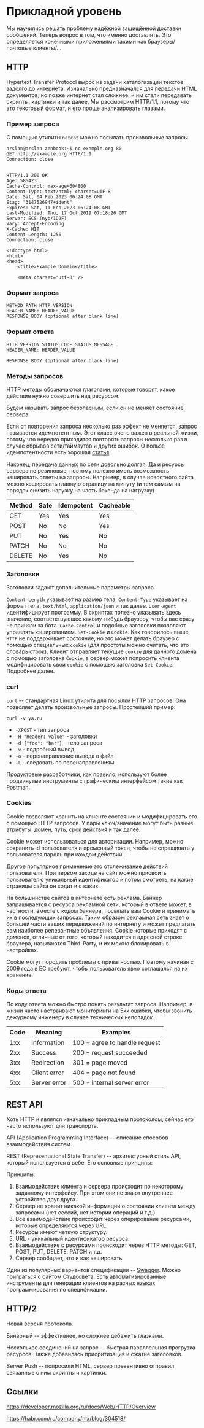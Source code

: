 # Прикладной уровень

Мы научились решать проблему надёжной защищённой доставки сообщений. Теперь вопрос в том, что именно доставлять. Это определяется конечными приложениями такими как браузеры/почтовые клиенты/...

## HTTP

Hypertext Transfer Protocol вырос из задачи каталогизации текстов задолго до интернета. Изначально предназначался для передачи HTML документов, но позже интернет стал сложнее, и им стали передавать скрипты, картинки и так далее. Мы рассмотрим HTTP/1.1, потому что это текстовый формат, и его проще анализировать глазами.

### Пример запроса

С помощью утилиты ``netcat`` можно посылать произвольные запросы.

```
arslan@arslan-zenbook:~$ nc example.org 80   
GET http://example.org HTTP/1.1
Connection: close


HTTP/1.1 200 OK
Age: 585423
Cache-Control: max-age=604800
Content-Type: text/html; charset=UTF-8
Date: Sat, 04 Feb 2023 06:24:08 GMT
Etag: "3147526947+ident"
Expires: Sat, 11 Feb 2023 06:24:08 GMT
Last-Modified: Thu, 17 Oct 2019 07:18:26 GMT
Server: ECS (nyb/1D2F)
Vary: Accept-Encoding
X-Cache: HIT
Content-Length: 1256
Connection: close

<!doctype html>
<html>
<head>
    <title>Example Domain</title>

    <meta charset="utf-8" />
```

### Формат запроса

```
METHOD PATH HTTP_VERSION
HEADER_NAME: HEADER_VALUE
RESPONSE_BODY (optional after blank line)
```

### Формат ответа

```
HTTP_VERSION STATUS_CODE STATUS_MESSAGE
HEADER_NAME: HEADER_VALUE

RESPONSE_BODY (optional after blank line)
```

### Методы запросов

HTTP методы обозначаются глаголами, которые говорят, какое действие нужно совершить над ресурсом.

Будем называть запрос безопасным, если он не меняет состояние сервера.

Если от повторения запроса несколько раз эффект не меняется, запрос называется идемпотентным. Этот класс очень важен в реальной жизни, потому что нередко приходится повторять запросы несколько раз в случае обрывов сети/таймаутов и других ошибок. О пользе идемпотентности есть хорошая [статья](https://habr.com/en/company/yandex/blog/442762/).

Наконец, передача данных по сети довольно долгая. Да и ресурсы сервера не резиновые, поэтому полезно иметь возможность кэшировать ответы на запросы. Например, в случае новостного сайта можно кэшировать главную страницу на минуту (и тем самым на порядок снизить нарузку на часть бэкенда на нагрузку).


| Method | Safe | Idempotent | Cacheable |
|--------|------|------------|-----------|
| GET    | Yes  | Yes        | Yes       |
| POST   | No   | No         | Yes       |
| PUT    | No   | Yes        | No        |
| PATCH  | No   | No         | No        |
| DELETE | No   | Yes        | No        |

### Заголовки

Заголовки задают дополнительные параметры запроса.

``Content-Length`` указывает на размер тела.
``Content-Type`` указывает на формат тела. ``text/html``, ``application/json`` и так далее.
``User-Agent`` идентифицирует программу. В скриптах полезно указывать здесь значение, соответствующее какому-нибудь браузеру, чтобы вас сразу не приняли за бота.
``Cache-Control`` и подобные заголовки позволяют управлять кэшированием.
``Set-Cookie`` и ``Cookie``. Как говорилось выше, ``HTTP`` не поддерживает состояние, но это может делать браузер с помощью специальных ``cookie`` (для простоты можно считать, что это словарь строк). Клиент отправляет текущие ``cookie`` для данного домена с помощью заголовка ``Cookie``, а сервер может попросить клиента модифицировать свои ``cookie`` с помощью заголовка ``Set-Cookie``. Подробнее далее.

### сurl

``curl``  -- стандартная Linux утилита для посылки HTTP запросов. Она позволяет делать произвольные запросы. Простейший пример:

```
curl -v ya.ru
```

* `-XPOST` - тип запроса
* `-H "Header: value"` - заголовки
* `-d {"foo": "bar"}` - тело запроса 
* `-v` - подробный вывод
* `-o` - перенаправление вывода в файл
* `-L` - следовать по перенаправлениям

Продуктовые разработчики, как правило, используют более продвинутые инструменты с графическим интерфейсом такие как Postman.


### Cookies

Cookie позволяют хранить на клиенте состоянии и модифицировать его с помощью HTTP запросов. У пары ключ/значение могут быть разные атрибуты: домен, путь, срок действия и так далее.

Cookie может использоваться для авторизации. Например, можно сохранить id пользователя и временный токен, чтобы не спрашивать у пользователя пароль при каждом действии.

Другое популярное применение это отслеживание действий пользователя. При первом заходе на сайт можно присвоить пользователю уникальный идентификатор и потом смотреть, на какие страницы сайта он ходит и с каких.

На большинстве сайтов в интернете есть реклама. Баннер запрашивается с ресурса рекламной сети, который в ответе может, в частности, вместе с кодом баннера, посылать вам Cookie и принимать их в последующих запросах. Таким образом рекламная сеть знает о большей части ваших передвижений по интернету и может предлагать вам наиболее релевантные объявления. Cookie которые приходят с доменов, отличные от того, который находится в адресной строке браузера, называются Third-Party, и их можно блокировать в настройках.

Cookie могут породить проблемы с приватностью. Поэтому начиная с 2009 года в ЕС требуют, чтобы пользователь явно соглашался на их хранение. 

### Коды ответа

По коду ответа можно быстро понять результат запроса. Например, в жизни часто настраивают мониторинги на 5xx ошибки, чтобы звонить дежурному инженеру в случае технических неполадок.

| Code | Meaning      | Examples                      |
|------|--------------|-------------------------------|
| 1xx  | Information  | 100 = agree to handle request |
| 2xx  | Success      | 200 = request succeeded       |
| 3xx  | Redirection  | 301 = page moved              |
| 4xx  | Client error | 404 = page not found          |
| 5xx  | Server error | 500 = internal server error   |

## REST API

Хоть HTTP и являлся изначально прикладным протоколом, сейчас его часто используют для транспорта. 

API (Application Programming Interface)  -- описание способов взаимодействия систем.

REST (Representational State Transfer)  -- архитектурный стиль API, который используется в вебе. Его основные принципы:

Принципы:
1. Взаимодействие клиента и сервера происходит по некоторому заданному интерфейсу. При этом они не знают внутреннее устройство друг друга. 
2. Сервер не хранит никакой информации о состоянии клиента между запросами (нет сессий, нет истории операций и т.д.)
3. Все взаимодействие происходит через оперирование ресурсами, которые определяются через URL.
4. Ресурсы имеют четкую структуру.
5. URL - уникальный идентификатор ресурса.
6. Взаимодействие с ресурсами происходит через HTTP методы: GET, POST, PUT, DELETE, PATCH и т.д.
7. Сервер сообщает, что и как кешировать

Один из популярных вариантов спецификации  -- [Swagger](https://swagger.io/specification/). Можно поиграться с [сайтом](https://stfpmi.ru/api/) Студсовета. Есть автоматизированные инструменты для генерации клиентов на разных языках программирования по спецификации.


## HTTP/2

Новая версия протокола.

Бинарный  -- эффективнее, но сложнее дебажить глазками.

Несколькое соединений на запрос  -- быстрая параллельная прогрузка ресурсов. Также добавилась приоритизация и сжатие заголовков.

Server Push  -- попросили HTML, сервер превентивно отправил связанные с ним скрипты и картинки.

## Ссылки

https://developer.mozilla.org/ru/docs/Web/HTTP/Overview

https://habr.com/ru/company/nix/blog/304518/
